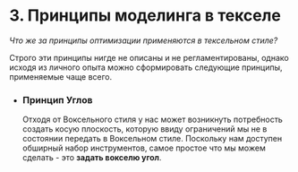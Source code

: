 # 3. Принципы моделинга в текселе

_Что же за принципы оптимизации применяются в тексельном стиле?_

Строго эти принципы нигде не описаны и не регламентированы, однако исходя из личного опыта можно сформировать следующие принципы, применяемые чаще всего.

- ### Принцип Углов
    Отходя от Воксельного стиля у нас может возникнуть потребность создать косую плоскость, которую ввиду ограничений мы не в состоянии передать в Воксельном стиле. Поскольку нам доступен обширный набор инструментов, самое простое что мы можем сделать - это **задать вокселю угол**.
